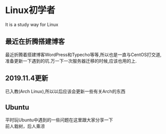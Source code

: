 # Linux初学者

It is a study way for Linux

## 最近在折腾搭建博客

最近折腾着搭建博客WordPress和Typecho等等,所以也是一直与CentOS打交道,准备更新一下遇到的坑.万一下一次服务器迁移的时候,应该也用的上.

## 2019.11.4更新

已入教(Arch Linux),所以以后应该会更新一些有关Arch的东西

## Ubuntu

平时玩Ubuntu中遇到的一些问题在这里跟大家分享一下  
前人栽树，后人乘凉

